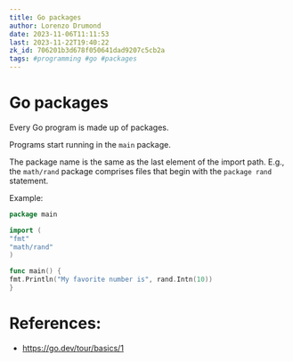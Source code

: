 ```yaml
---
title: Go packages
author: Lorenzo Drumond
date: 2023-11-06T11:11:53
last: 2023-11-22T19:40:22
zk_id: 706201b3d678f050641dad9207c5cb2a
tags: #programming #go #packages
---
```



# Go packages
Every Go program is made up of packages.

Programs start running in the `main` package.

The package name is the same as the last element of the import path. E.g.,
the `math/rand` package comprises files that begin with the `package rand`
statement.

Example:
```go
package main

import (
"fmt"
"math/rand"
)

func main() {
fmt.Println("My favorite number is", rand.Intn(10))
}
```

# References:
- https://go.dev/tour/basics/1
